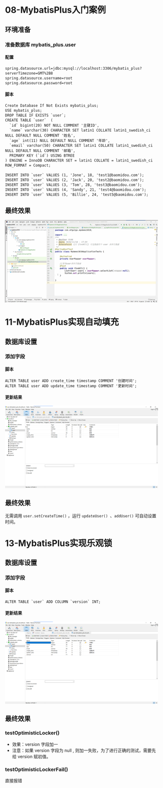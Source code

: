 # 08-MybatisPlus入门案例

## 环境准备

### 准备数据库 mybatis_plus.user

#### 配置

```properties
spring.datasource.url=jdbc:mysql://localhost:3306/mybatis_plus?serverTimezone=GMT%2B8
spring.datasource.username=root
spring.datasource.password=root
```

#### 脚本

```mysql
Create Database If Not Exists mybatis_plus;
USE mybatis_plus;
DROP TABLE IF EXISTS `user`;
CREATE TABLE `user`  (
  `id` bigint(20) NOT NULL COMMENT '主键ID',
  `name` varchar(30) CHARACTER SET latin1 COLLATE latin1_swedish_ci NULL DEFAULT NULL COMMENT '姓名',
  `age` int(11) NULL DEFAULT NULL COMMENT '年龄',
  `email` varchar(50) CHARACTER SET latin1 COLLATE latin1_swedish_ci NULL DEFAULT NULL COMMENT '邮箱',
  PRIMARY KEY (`id`) USING BTREE
) ENGINE = InnoDB CHARACTER SET = latin1 COLLATE = latin1_swedish_ci ROW_FORMAT = Compact;

INSERT INTO `user` VALUES (1, 'Jone', 18, 'test1@baomidou.com');
INSERT INTO `user` VALUES (2, 'Jack', 20, 'test2@baomidou.com');
INSERT INTO `user` VALUES (3, 'Tom', 28, 'test3@baomidou.com');
INSERT INTO `user` VALUES (4, 'Sandy', 21, 'test4@baomidou.com');
INSERT INTO `user` VALUES (5, 'Billie', 24, 'test5@baomidou.com');
```

##   最终效果

![findAll](笔记/findAll.gif)

# 11-MybatisPlus实现自动填充

## 数据库设置

### 添加字段

#### 脚本

```mysql
ALTER TABLE user ADD create_time timestamp COMMENT '创建时间';
ALTER TABLE user ADD update_time timestamp COMMENT '更新时间';
```

#### 更新结果

![image-20201110202215365](笔记/image-20201110202215365.png)

## 最终效果

无需调用 `user.setCreateTime()` ，运行 `updateUser() `、`addUser()` 可自动设置时间。

# 13-MybatisPlus实现乐观锁

## 数据库设置

### 添加字段

#### 脚本

```mysql
ALTER TABLE `user` ADD COLUMN `version` INT;
```

#### 更新结果

![image-20201110204237048](笔记/image-20201110204237048.png)

## 最终效果

### testOptimisticLocker()

- 效果：version 字段加一
- 注意：如果 version 字段为 null , 则加一失败，为了进行正确的测试，需要先给 version 赋初值。

### testOptimisticLockerFail()

直接报错

